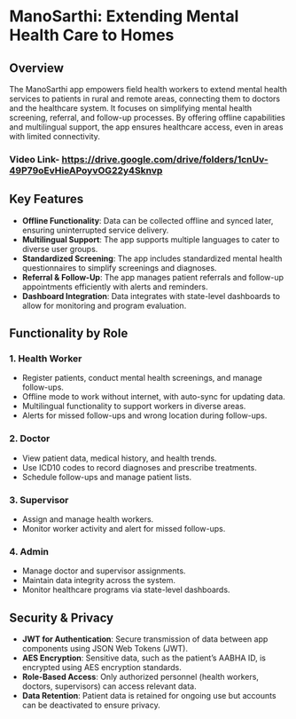 
# **ManoSarthi: Extending Mental Health Care to Homes**

## **Overview**

The ManoSarthi app empowers field health workers to extend mental health services to patients in rural and remote areas, connecting them to doctors and the healthcare system. It focuses on simplifying mental health screening, referral, and follow-up processes. By offering offline capabilities and multilingual support, the app ensures healthcare access, even in areas with limited connectivity.

### **Video Link**- https://drive.google.com/drive/folders/1cnUv-49P79oEvHieAPoyvOG22y4Sknvp

## **Key Features**

- **Offline Functionality**: Data can be collected offline and synced later, ensuring uninterrupted service delivery.
- **Multilingual Support**: The app supports multiple languages to cater to diverse user groups.
- **Standardized Screening**: The app includes standardized mental health questionnaires to simplify screenings and diagnoses.
- **Referral & Follow-Up**: The app manages patient referrals and follow-up appointments efficiently with alerts and reminders.
- **Dashboard Integration**: Data integrates with state-level dashboards to allow for monitoring and program evaluation.

## **Functionality by Role**

### **1. Health Worker**
- Register patients, conduct mental health screenings, and manage follow-ups.
- Offline mode to work without internet, with auto-sync for updating data.
- Multilingual functionality to support workers in diverse areas.
- Alerts for missed follow-ups and wrong location during follow-ups.

### **2. Doctor**
- View patient data, medical history, and health trends.
- Use ICD10 codes to record diagnoses and prescribe treatments.
- Schedule follow-ups and manage patient lists.
  
### **3. Supervisor**
- Assign and manage health workers.
- Monitor worker activity and alert for missed follow-ups.
  
### **4. Admin**
- Manage doctor and supervisor assignments.
- Maintain data integrity across the system.
- Monitor healthcare programs via state-level dashboards.

## **Security & Privacy**

- **JWT for Authentication**: Secure transmission of data between app components using JSON Web Tokens (JWT).
- **AES Encryption**: Sensitive data, such as the patient’s AABHA ID, is encrypted using AES encryption standards.
- **Role-Based Access**: Only authorized personnel (health workers, doctors, supervisors) can access relevant data.
- **Data Retention**: Patient data is retained for ongoing use but accounts can be deactivated to ensure privacy.
